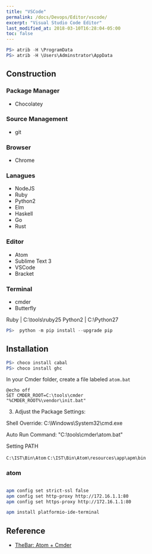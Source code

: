 ```yaml
---
title: "VSCode"
permalink: /docs/Devops/Editor/vscode/
excerpt: "Visual Studio Code Editor"
last_modified_at: 2018-03-10T16:28:04-05:00
toc: false
---
```


```powershell
PS> atrib -H \ProgramData
PS> atrib -H \Users\Adminstrator\AppData
```

## Construction

### Package Manager

- Chocolatey

### Source Management

- git

### Browser

- Chrome

### Lanagues

- NodeJS
- Ruby
- Python2
- Elm
- Haskell
- Go
- Rust

### Editor

- Atom
- Sublime Text 3
- VSCode
- Bracket

### Terminal

- cmder
- Butterfly


Ruby | C:\tools\ruby25
Python2 | C:\Python27

```powershell
PS>  python -m pip install --upgrade pip
```

## Installation

```powershell
PS> choco install cabal
PS> choco install ghc
```

In your Cmder folder, create a file labeled `atom.bat`
```batch
@echo off
SET CMDER_ROOT=C:\tools\cmder
"%CMDER_ROOT%\vendor\init.bat"
```

3. Adjust the Package Settings:

Shell Override:
C:\Windows\System32\cmd.exe

Auto Run Command:
"C:\tools\cmder\atom.bat"

Setting PATH

`C:\IST\Bin\Atom`
`C:\IST\Bin\Atom\resources\app\apm\bin`

### atom
```bash

apm config set strict-ssl false
apm config set http-proxy http://172.16.1.1:80
apm config set https-proxy http://172.16.1.1:80

apm install platformio-ide-terminal

```


## Reference

- [TheBar: Atom + Cmder](http://thebar.cc/atom-editor-cmder/)
